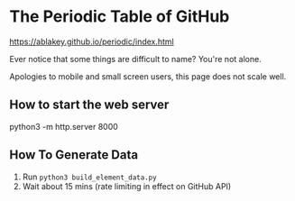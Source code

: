 # The Periodic Table of GitHub

https://ablakey.github.io/periodic/index.html

Ever notice that some things are difficult to name? You're not alone.

Apologies to mobile and small screen users, this page does not scale well.

## How to start the web server
python3 -m http.server 8000


## How To Generate Data
1. Run `python3 build_element_data.py`
2. Wait about 15 mins (rate limiting in effect on GitHub API)
